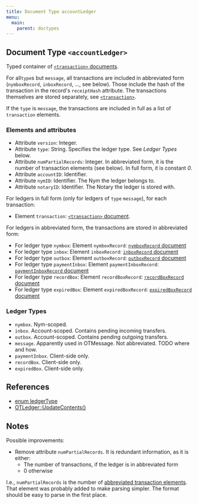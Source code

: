 ```yaml
---
title: Document Type accountLedger
menu:
  main:
    parent: doctypes
---
```


## Document Type `<accountLedger>`

Typed container of [`<transaction>` documents](transaction.md).

For all`type`s but `message`, all transactions are included in abbreviated form
(`nymboxRecord`, `inboxRecord`, ..., see below). Those include the hash of the
transaction in the record's `receiptHash` attribute. The transactions
themselves are stored separately, see [`<transaction>`](transaction.md).

If the `type` is `message`, the transactions are included in full as a list of
`transaction` elements.

### Elements and attributes

* Attribute `version`: Integer.
* Attribute `type`: String. Specifies the ledger type. See _Ledger Types_ below.
* Attribute `numPartialRecords`: Integer. In abbreviated form, it is the number of transaction elements (see below). In full form, it is constant _0_.
* Attribute `accountID`: Identifier.
* Attribute `nymID`: Identifier. The Nym the ledger belongs to.
* Attribute `notaryID`: Identifier. The Notary the ledger is stored with.

For ledgers in full form (only for ledgers of `type` `message`), for each
transaction:

* Element `transaction`: [`<transaction>` document](transaction.md).

<a name="tx-abbreviated-elements"></a>For ledgers in abbreviated form, the
transactions are stored in abbreviated form:

* For ledger type `nymbox`: Element `nymboxRecord`: [`nymboxRecord` document](transaction.md#document-type-nymboxrecord)
* For ledger type `inbox`: Element `inboxRecord`: [`inboxRecord` document](transaction.md#document-type-inboxrecord)
* For ledger type `outbox`: Element `outboxRecord`: [`outboxRecord` document](transaction.md#document-type-outboxrecord)
* For ledger type `paymentInbox`: Element `paymentInboxRecord`: [`paymentInboxRecord` document](transaction.md#document-type-paymentinboxrecord)
* For ledger type `recordBox`: Element `recordBoxRecord`: [`recordBoxRecord` document](transaction.md#document-type-recordboxrecord)
* For ledger type `expiredBox`: Element `expiredBoxRecord`: [`expiredBoxRecord` document](transaction.md#document-type-expiredboxrecord)

### Ledger Types

* `nymbox`. Nym-scoped.
* `inbox`. Account-scoped. Contains pending incoming transfers.
* `outbox`. Account-scoped. Contains pending outgoing transfers.
* `message`. Apparently used in OTMessage. Not abbreviated. TODO where and how.
* `paymentInbox`. Client-side only.
* `recordBox`. Client-side only.
* `expiredBox`. Client-side only.

## References

* [enum ledgerType](https://github.com/Open-Transactions/opentxs/blob/682fd05f/include/opentxs/core/OTLedger.hpp#L181)
* [OTLedger::UpdateContents()](https://github.com/Open-Transactions/opentxs/blob/682fd05f/src/core/OTLedger.cpp#L1779)

## Notes

Possible improvements:

* Remove attribute `numPartialRecords`. It is redundant information, as it is either:
  * The number of transactions, if the ledger is in abbreviated form
  * 0 otherwise

I.e., `numPartialRecords` is the number of
[abbreviated transaction elements](#tx-abbreviated-elements). That element was
probably added to make parsing simpler. The format should be easy to parse in
the first place.
